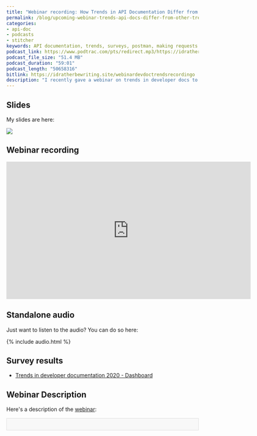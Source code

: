 ```yaml
---
title: "Webinar recording: How Trends in API Documentation Differ from other Tech Comm Trends"
permalink: /blog/upcoming-webinar-trends-api-docs-differ-from-other-trends/
categories:
- api-doc
- podcasts
- stitcher
keywords: API documentation, trends, surveys, postman, making requests
podcast_link: https://www.podtrac.com/pts/redirect.mp3/https://idratherbewritingmedia.com/podcasts/devdoctrendswebinar.mp3
podcast_file_size: "51.4 MB"
podcast_duration: "59:01"
podcast_length: "50658316"
bitlink: https://idratherbewriting.site/webinardevdoctrendsrecordingo
description: "I recently gave a webinar on trends in developer docs to the STC Washington DC chapter on March 12, 2020. In this presentation, I presented the results and analysis of my <a href='https://www.questionpro.com/t/PGhS9ZgCFE'>Trends in Developer Documentation 2020 survey</a>. A recording and audio file is available below."
---
```


## Slides

My slides are here:

<a href="https://idratherbewriting.com/learnapidoc/slides/devdoctrends.html"><img style="max-width: 400px" src="https://idratherbewritingmedia.com/images/api/trendstitleslideapidocpreso.png" /></a>

## Webinar recording

<iframe width="640" height="360" src="https://www.youtube.com/embed/UOc2g-yRFxw" frameborder="0" allow="accelerometer; autoplay; encrypted-media; gyroscope; picture-in-picture" allowfullscreen></iframe>

## Standalone audio

Just want to listen to the audio? You can do so here:

{% include audio.html %}

## Survey results

* [Trends in developer documentation 2020 - Dashboard](https://www.questionpro.com/t/PGhS9ZgCFE)

## Webinar Description

Here's a description of the [webinar](https://www.eventbrite.com/e/trends-in-developer-documentation-a-report-and-analysis-of-tools-workflows-and-challenges-for-tech-tickets-88992728647):

<div style="background-color: #f8f8f8; border: 1px solid #dedede; padding: 15px; margin: 15px 0px;">
<script>
         var settings = {
           "async": true,
           "crossDomain": true,
           "url": "https://www.eventbriteapi.com/v3/events/88992728647/?token={{site.eventbrite_public_token}}",
           "method": "GET"
         }

         $.ajax(settings).done(function (response) {
           console.log(response);

           var name = response.name.html;
           $("#eventName").append(name);
          var content = response.description.html;
           $("#eventDescription").append(content);
           var url = response.url;
           $("#eventLink").append('<p><i>To register for the workshop, <a href="' + url + '">view the event on EventBrite</a> and click the <b>Tickets</b> button.</i></p>');
         });
      </script>
      <h2><div id="eventName"></div></h2>
      <div id="eventDescription"></div>
</div>

<a href="https://www.eventbrite.com/e/trends-in-developer-documentation-a-report-and-analysis-of-tools-workflows-and-challenges-for-tech-tickets-88992728647"><button type="button" class="btn btn-warning">Register on Eventbrite</button></a>

## Webinar details

**Webinar:** How Trends in API Documentation Differ from other Tech Comm Trends<br/>
**Presenter:** Tom Johnson<br/>
**Date:** Thursday, March 12, 2020 <br/>
**Location:** Online<br/>
**Time:** 1:00 PM – 2:00 PM EDT<br/>
**Cost:** $0 to $15<br/>
